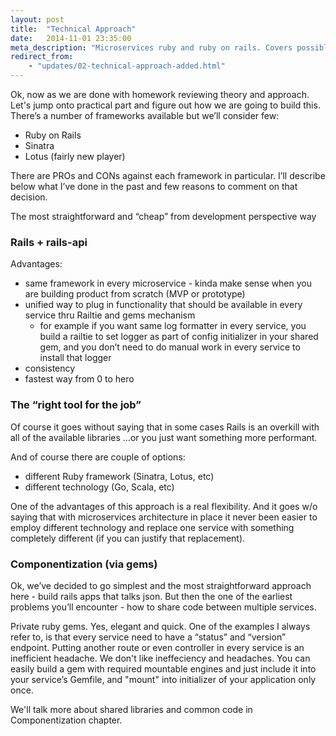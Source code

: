 ```yaml
---
layout: post
title:  "Technical Approach"
date:   2014-11-01 23:35:00
meta_description: "Microservices ruby and ruby on rails. Covers possible ways to jump onto breaking up monolith into microservices"
redirect_from:
    - "updates/02-technical-approach-added.html"
---
```


Ok, now as we are done with homework reviewing theory and approach. Let's jump onto practical part and figure out how we are going to build this. There’s a number of frameworks available but we’ll consider few:

- Ruby on Rails
- Sinatra
- Lotus (fairly new player)

There are PROs and CONs against each framework in particular. I’ll describe below what I’ve done in the past and few reasons to comment on that decision.

The most straightforward and “cheap” from development perspective way

### Rails + rails-api

Advantages:

- same framework in every microservice - kinda make sense when you are building product from scratch (MVP or prototype)
- unified way to plug in functionality that should be available in every service thru Railtie and gems mechanism
    - for example if you want same log formatter in every service, you build a railtie to set logger as part of config initializer in your shared gem, and you don’t need to do manual work in every service to install that logger
- consistency
- fastest way from 0 to hero

### The “right tool for the job”

Of course it goes without saying that in some cases Rails is an overkill with all of the available libraries …or you just want something more performant.

And of course there are couple of options:

- different Ruby framework (Sinatra, Lotus, etc)
- different technology (Go, Scala, etc)

One of the advantages of this approach is a real flexibility. And it goes w/o saying that with microservices architecture in place it never been easier to employ different technology and replace one service with something completely different (if you can justify that replacement).

### Componentization (via gems)

Ok, we’ve decided to go simplest and the most straightforward approach here - build rails apps that talks json.
But then the one of the earliest problems you’ll encounter - how to share code between multiple services.

Private ruby gems. Yes, elegant and quick.
One of the examples I always refer to, is that every service need to have a “status” and “version” endpoint. 
Putting another route or even controller in every service is an inefficient headache. We don't like ineffeciency and headaches. You can easily build a gem with required mountable engines and just include it into your service’s Gemfile, and "mount" into initializer of your application only once.

We'll talk more about shared libraries and common code in Componentization chapter.

